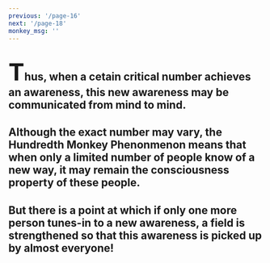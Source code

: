 ```yaml
---
previous: '/page-16'
next: '/page-18'
monkey_msg: ''
---
```


## <span style="font-size:47px;">T</span>hus, when a cetain critical number achieves an awareness, this new awareness may be communicated from mind to mind.

## Although the exact number may vary, the Hundredth Monkey Phenonmenon means that when only a limited number of people know of a new way, it may remain the consciousness property of these people.

## But there is a point at which if only one more person tunes-in to a new awareness, a field is strengthened so that this awareness is picked up by almost everyone!
